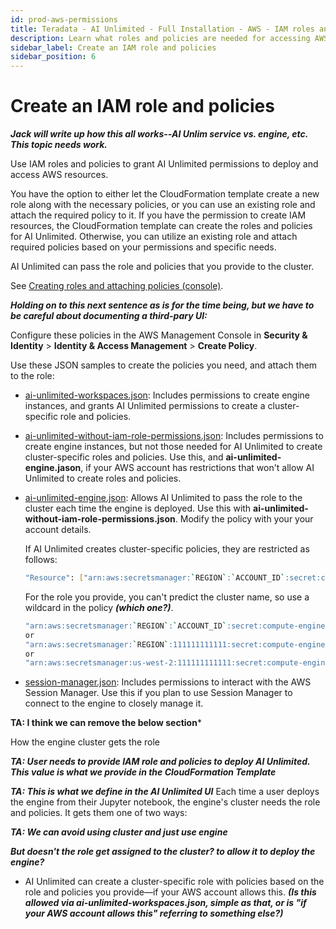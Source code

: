 ```yaml
---
id: prod-aws-permissions
title: Teradata - AI Unlimited - Full Installation - AWS - IAM roles and policies
description: Learn what roles and policies are needed for accessing AWS resources.
sidebar_label: Create an IAM role and policies
sidebar_position: 6
---
```


# Create an IAM role and policies

***Jack will write up how this all works--AI Unlim service vs. engine, etc. This topic needs work.***

Use IAM roles and policies to grant AI Unlimited permissions to deploy and access AWS resources. 

You have the option to either let the CloudFormation template create a new role along with the necessary policies, or you can use an existing role and attach the required policy to it. If you have the permission to create IAM resources, the CloudFormation template can create the roles and policies for AI Unlimited. Otherwise, you can utilize an existing role and attach required policies based on your permissions and specific needs.

AI Unlimited can pass the role and policies that you provide to the cluster.

See [Creating roles and attaching policies (console)](https://docs.aws.amazon.com/IAM/latest/UserGuide/access_policies_job-functions_create-policies.html). 

***Holding on to this next sentence as is for the time being, but we have to be careful about documenting a third-pary UI:*** 

Configure these policies in the AWS Management Console in **Security & Identity** > **Identity & Access Management** > **Create Policy**.

Use these JSON samples to create the policies you need, and attach them to the role: 

- [ai-unlimited-workspaces.json](https://github.com/Teradata/ai-unlimited/blob/develop/deployments/aws/policies/ai-unlimited-workspaces.json): Includes permissions to create engine instances, and grants AI Unlimited permissions to create a cluster-specific role and policies.

- [ai-unlimited-without-iam-role-permissions.json](https://github.com/Teradata/ai-unlimited/blob/develop/deployments/aws/policies/ai-unlimited-workspaces-without-iam-role-permissions.json): Includes permissions to create engine instances, but not those needed for AI Unlimited to create cluster-specific roles and policies. Use this, and **ai-unlimited-engine.jason**, if your AWS account has restrictions that won't allow AI Unlimited to create roles and policies.

- [ai-unlimited-engine.json](https://github.com/Teradata/ai-unlimited/blob/develop/deployments/aws/policies/ai-unlimited-engine.json): Allows AI Unlimited to pass the role to the cluster each time the engine is deployed. Use this with **ai-unlimited-without-iam-role-permissions.json**. Modify the policy with your your account details.

    If AI Unlimited creates cluster-specific policies, they are restricted as follows:

    ```bash
    "Resource": ["arn:aws:secretsmanager:`REGION`:`ACCOUNT_ID`:secret:compute-engine/`CLUSTER_NAME`/`SECRET_NAME`"]
    ```

    For the role you provide, you can't predict the cluster name, so use a wildcard in the policy ***(which one?)***.

    ``` bash
    "arn:aws:secretsmanager:`REGION`:`ACCOUNT_ID`:secret:compute-engine/*"
    or
    "arn:aws:secretsmanager:`REGION`:111111111111:secret:compute-engine/*"
    or
    "arn:aws:secretsmanager:us-west-2:111111111111:secret:compute-engine/*"
    ```

- [session-manager.json](https://github.com/Teradata/ai-unlimited/blob/develop/deployments/aws/policies/session-manager.json): Includes permissions to interact with the AWS Session Manager. Use this if you plan to use Session Manager to connect to the engine to closely manage it.
	

**TA: I think we can remove the below section***

How the engine cluster gets the role

***TA: User needs to provide IAM role and policies to deploy AI Unlimited. This value is what we provide in the CloudFormation Template***

***TA: This is what we define in the AI Unlimited UI*** Each time a user deploys the engine from their Jupyter notebook, the engine's cluster needs the role and policies. It gets them one of two ways:

***TA: We can avoid using cluster and just use engine***

***But doesn't the role get assigned to the cluster? to allow it to deploy the engine?***

- AI Unlimited can create a cluster-specific role with policies based on the role and policies you provide&mdash;if your AWS account allows this. ***(Is this allowed via ai-unlimited-workspaces.json, simple as that, or is "if your AWS account allows this" referring to something else?)***



